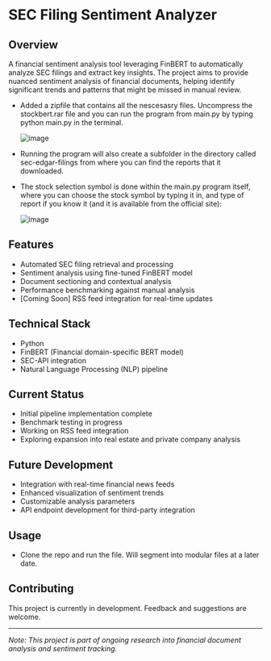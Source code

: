 # SEC Filing Sentiment Analyzer

## Overview
A financial sentiment analysis tool leveraging FinBERT to automatically analyze SEC filings and extract key insights. The project aims to provide nuanced sentiment analysis of financial documents, helping identify significant trends and patterns that might be missed in manual review.

- Added a zipfile that contains all the nescesasry files. Uncompress the stockbert.rar file and you can run the program from main.py by typing python main.py in the terminal.
  
  ![image](https://github.com/user-attachments/assets/d09e744e-6cf0-4eeb-974a-ec783c335195)
  
- Running the program will also create a subfolder in the directory called sec-edgar-filings from where you can find the reports that it downloaded.
- The stock selection symbol is done within the main.py program itself, where you can choose the stock symbol by typing it in, and type of report if you know it (and it is available from the official site):
  
  ![image](https://github.com/user-attachments/assets/9bb0d0ca-d6f9-4b7c-acc2-0a1345c6f747)


## Features
- Automated SEC filing retrieval and processing
- Sentiment analysis using fine-tuned FinBERT model
- Document sectioning and contextual analysis
- Performance benchmarking against manual analysis
- [Coming Soon] RSS feed integration for real-time updates

## Technical Stack
- Python
- FinBERT (Financial domain-specific BERT model)
- SEC-API integration
- Natural Language Processing (NLP) pipeline

## Current Status
- Initial pipeline implementation complete
- Benchmark testing in progress
- Working on RSS feed integration
- Exploring expansion into real estate and private company analysis

## Future Development
- Integration with real-time financial news feeds
- Enhanced visualization of sentiment trends
- Customizable analysis parameters
- API endpoint development for third-party integration

## Usage
- Clone the repo and run the file. Will segment into modular files at a later date.

## Contributing
This project is currently in development. Feedback and suggestions are welcome.


---
*Note: This project is part of ongoing research into financial document analysis and sentiment tracking.*
